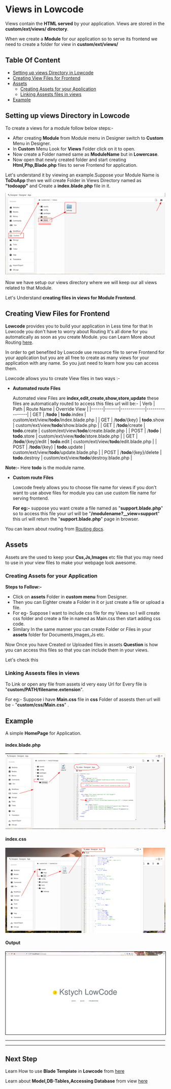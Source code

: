 # Views in Lowcode

Views contain the **HTML served** by your application. Views are stored in the **custom/ext/views/ directory**. 

When we create a **Module** for our application so to serve its frontend we need to create a folder for view in **custom/ext/views/**

## Table Of Content

- [Setting up views Directory in Lowcode](#setting-up-views-directory-in-lowcode)
- [Creating View Files for Frontend](#creating-view-files-for-frontend)
- [Assets](#assets)
	- [Creating Assets for your Application](#creating-assets-for-your-application)
	- [Linking Assests files in views](#linking-assests-files-in-views)
- [Example](#example)


## Setting up views Directory in Lowcode

To create a views for a module follow below steps:-

- After creating **Module** from Module menu in Designer switch to **Custom** Menu in Designer.
- In **Custom** Menu Look for **Views** Folder click on it to open.
- Now create a Folder named same as **ModuleName** but in **Lowercase**.
- Now open that newly created folder and start creating **Html,Php,Blade.php** files to serve Frontend for application.
 

Let's understand it by viewing an example.Suppose your Module Name is **ToDoApp** then we will create Folder in Views Directory named as **"todoapp"** and Create a **index.blade.php** file in it.

![Views Directory](Imgs/tododemo.png)


Now we have setup our views directory where we will keep our all views related to that Module.

Let's Understand **creating files in views for Module Frontend**.

## Creating View Files for Frontend

**Lowcode**  provides you to build your application in Less time for that In Lowcode you don't have to worry about Routing It's all done for you automatically as soon as you create Module. you can Learn More about Routing [here]().

In order to get benefited by Lowcode use resource file to serve Frontend for your application but you are all free to create as many views for your application with any name. So you just need to learn how you can access them.

Lowcode allows you to create View files in two ways :-

- **Automated route Files**

	Automated view Files are **index,edit,create,show,store,update** these files are automatically routed to access this files url will be:-
| Verb |  Path | Route Name | Override View |
|------|-------|------------|----------------|
| GET  | /**todo** | **todo**.index | custom/ext/view/**todo**/index.blade.php |
| GET  | /**todo**/{key} | **todo**.show | custom/ext/view/**todo**/show.blade.php |
| GET  | /**todo**/create | **todo**.create | custom/ext/view/**todo**/create.blade.php |
| POST | /**todo** | **todo**.store | custom/ext/view/**todo**/store.blade.php |
| GET  | /**todo**/{key}/edit | **todo**.edit | custom/ext/view/**todo**/edit.blade.php |
| POST | /**todo**/{key} | **todo**.update | custom/ext/view/**todo**/update.blade.php |
| POST | /**todo**/{key}/delete | **todo**.destroy | custom/ext/view/**todo**/destroy.blade.php |

**Note:-** Here **todo** is the module name. 


- **Custom route Files**
	
	Lowcode freely allows you to choose file name for views if you don't want to use above files for module you can use custom file name for serving frontend.

	**For eg:-** suppose you want create a file named as "**support.blade.php**" so to access this file your url will be "**/modulename?__view=support**" this url will return the "**support.blade.php**" page in browser.


You can learn about routing from [Routing docs]().


## Assets

Assets are the used to keep your **Css,Js,Images** etc file that you may need to use in your view files to make your webpage look awesome.

### Creating Assets for your Application

**Steps to Follow:-**

- Click on **assets** Folder in **custom menu** from Designer.
- Then you can Eighter create a Folder in it or just create a file or upload a file.
- For eg- Suppose I want to include css file for my Views so I will create css folder and create a file in named as Main.css then start adding css code.
- Similary In the same manner you can create Folder or Files in your **assets** folder for Documents,Images,Js etc.

Now Once you have Created or Uploaded files in assets **Question** is how you can access this files so that you can include them in your views.

Let's check this

### Linking Assests files in views

To Link or open any file from assets id very easy Url for Every file is "**custom/PATH/filename.extension**".

For eg:- Suppose i have **Main.css** file in **css** Folder of assests then url will be  - "**custom/css/Main.css**" .


## Example

A simple **HomePage** for Application.

#### index.blade.php

![index.blade.php](Imgs/demoviewindex.png "index.blade.php")

#### index.css

![index.css](Imgs/demoviewcss.png "Css-File")

#### Output

<img src='Imgs/demoviewoutput.png' title="Output" style="border:1px solid black;"/>

---
---
## Next Step

Learn How to use **Blade Template** in **Lowcode** from [here]() 

Learn about **Model,DB-Tables,Accessing Database** from view [here]()





	 



